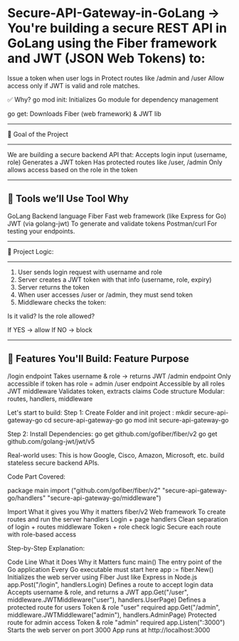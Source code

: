 # Secure-API-Gateway-in-GoLang ->  You're building a secure REST API in GoLang using the Fiber framework and JWT (JSON Web Tokens) to:

Issue a token when user logs in
Protect routes like /admin and /user
Allow access only if JWT is valid and role matches.

✅ Why?
go mod init: Initializes Go module for dependency management

go get: Downloads Fiber (web framework) & JWT lib


---------------------------------

🎯 Goal of the Project

--------------------------------

We are building a secure backend API that:
Accepts login input (username, role)
Generates a JWT token
Has protected routes like /user, /admin
Only allows access based on the role in the token

-------------------------------

🔧 Tools we’ll Use
Tool	Why
------------------------------
GoLang	Backend language
Fiber	Fast web framework (like Express for Go)
JWT (via golang-jwt)	To generate and validate tokens
Postman/curl	For testing your endpoints.

------------------------------------

🧠 Project Logic:

------------------------------------

1. User sends login request with username and role
2. Server creates a JWT token with that info (username, role, expiry)
3. Server returns the token
4. When user accesses /user or /admin, they must send token
5. Middleware checks the token:

Is it valid?
Is the role allowed?

If YES → allow
If NO → block

------------------------------------

🧱 Features You'll Build:
Feature	Purpose
----------------------------------

/login endpoint	Takes username & role → returns JWT
/admin endpoint	Only accessible if token has role = admin
/user endpoint	Accessible by all roles
JWT middleware	Validates token, extracts claims
Code structure	Modular: routes, handlers, middleware

Let's start to build:
 Step 1: Create Folder and init project : mkdir secure-api-gateway-go
                         cd secure-api-gateway-go
                         go mod init secure-api-gateway-go

 Step 2: Install Dependencies: 
 go get github.com/gofiber/fiber/v2
 go get github.com/golang-jwt/jwt/v5

Real-world uses:
This is how Google, Cisco, Amazon, Microsoft, etc. build stateless secure backend APIs.

Code Part Covered:

package main
import ("github.com/gofiber/fiber/v2"
	"secure-api-gateway-go/handlers"
	"secure-api-gateway-go/middleware")

Import	    What it gives you	               Why it matters
fiber/v2	  Web framework	                 To create routes and run the server
handlers	  Login + page handlers	         Clean separation of login + routes
middleware	Token + role check logic	    Secure each route with role-based access

Step-by-Step Explanation:

Code Line	  What it Does	                            Why it Matters
func main()	The entry point of the Go application	Every Go executable must start here
app := fiber.New()	Initializes the web server using Fiber	Just like Express in Node.js
app.Post("/login", handlers.Login)	Defines a route to accept login data	Accepts username & role, and returns a JWT
app.Get("/user", middleware.JWTMiddleware("user"), handlers.UserPage)	Defines a protected route for users	Token & role "user" required
app.Get("/admin", middleware.JWTMiddleware("admin"), handlers.AdminPage)	Protected route for admin access	Token & role "admin" required
app.Listen(":3000")	Starts the web server on port 3000	App runs at http://localhost:3000
 

 
